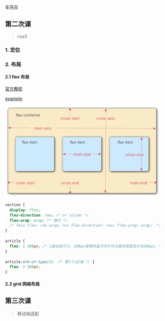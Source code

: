 车亮召

## 第二次课

> css3

### 1. 定位

### 2. 布局

#### 2.1 flex 布局

[官方教程](https://developer.mozilla.org/zh-CN/docs/Learn/CSS/CSS_layout/Flexbox)

[example](./practice02/flex/index.html)

![](imgs/flex_terms.png)

```css
section {
  display: flex;
  flex-direction: row; /* or column */
  flex-wrap: wrap; /* 换行 */
  /* felx-flow: row wrap; <=> flex-direction: row; flew-wrap: wrap;  */
}

article {
  flex: 1 200px; /* 1是动态尺寸, 200px是弹性盒子内子代元素的宽度至少为200px; */
}

article:nth-of-type(3)  /* 第3个占2格 */ {
  flex: 2 200px;
}
```

#### 2.2 grid 网格布局



## 第三次课

> 移动端适配
